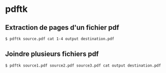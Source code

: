pdftk
=====

## Extraction de pages d'un fichier pdf
```
$ pdftk source.pdf cat 1-4 output destination.pdf
```

## Joindre plusieurs fichiers pdf
```
$ pdftk source1.pdf source2.pdf source3.pdf cat output destination.pdf
```

